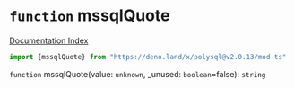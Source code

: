 # `function` mssqlQuote

[Documentation Index](../README.md)

```ts
import {mssqlQuote} from "https://deno.land/x/polysql@v2.0.13/mod.ts"
```

`function` mssqlQuote(value: `unknown`, \_unused: `boolean`=false): `string`

